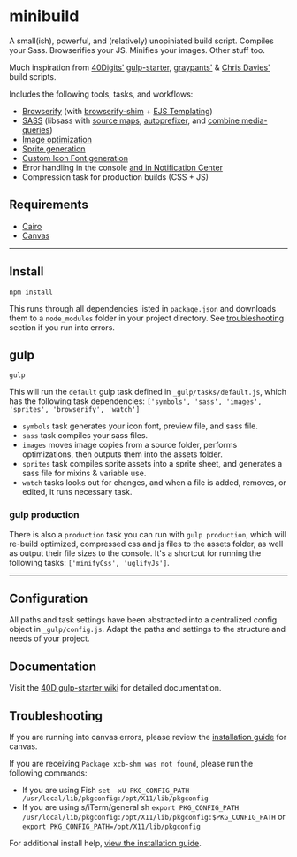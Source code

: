 # minibuild

A small(ish), powerful, and (relatively) unopiniated build script. Compiles your Sass. Browserifies your JS. Minifies your images. Other stuff too.

Much inspiration from [40Digits'](http://www.40digits.com/) [gulp-starter](https://github.com/40Digits/gulp-starter), [graypants'](https://github.com/greypants/gulp-starter) & [Chris Davies'](https://github.com/chrisdavies/gulp_starter_kit) build scripts.

Includes the following tools, tasks, and workflows:

- [Browserify](http://browserify.org/) (with [browserify-shim](https://github.com/thlorenz/browserify-shim) + [EJS Templating](https://github.com/unfold/browserify-ejs))
- [SASS](http://sass-lang.com/) (libsass with [source maps](https://github.com/sindresorhus/gulp-ruby-sass#sourcemap), [autoprefixer](https://github.com/sindresorhus/gulp-autoprefixer), and [combine media-queries](https://www.npmjs.com/package/gulp-combine-mq))
- [Image optimization](https://www.npmjs.com/package/gulp-imagemin)
- [Sprite generation](https://www.npmjs.com/package/css-sprite)
- [Custom Icon Font generation](https://www.npmjs.com/package/gulp-iconfont)
- Error handling in the console [and in Notification Center](https://github.com/mikaelbr/gulp-notify)
- Compression task for production builds (CSS + JS)

## Requirements

- [Cairo](https://github.com/Automattic/node-canvas/wiki/installation---osx)
- [Canvas](https://github.com/Automattic/node-canvas/wiki/installation---osx)

***

## Install
```
npm install
```
This runs through all dependencies listed in `package.json` and downloads them to a `node_modules` folder in your project directory. See [troubleshooting](https://github.com/40Digits/eta#troubleshooting) section if you run into errors.

## gulp

```
gulp
```

This will run the `default` gulp task defined in `_gulp/tasks/default.js`, which has the following task dependencies: `['symbols', 'sass', 'images', 'sprites', 'browserify', 'watch']`
- `symbols` task generates your icon font, preview file, and sass file.
- `sass` task compiles your sass files.
- `images` moves image copies from a source folder, performs optimizations, then outputs them into the assets folder.
- `sprites` task compiles sprite assets into a sprite sheet, and generates a sass file for mixins & variable use.
- `watch` tasks looks out for changes, and when a file is added, removes, or edited, it runs necessary task.

### gulp production

There is also a `production` task you can run with `gulp production`, which will re-build optimized, compressed css and js files to the assets folder, as well as output their file sizes to the console. It's a shortcut for running the following tasks: `['minifyCss', 'uglifyJs']`.

***
## Configuration
All paths and task settings have been abstracted into a centralized config object in `_gulp/config.js`. Adapt the paths and settings to the structure and needs of your project.

## Documentation
Visit the [40D gulp-starter wiki](https://github.com/40Digits/gulp-starter/wiki) for detailed documentation.

## Troubleshooting
If you are running into canvas errors, please review the [installation guide](https://github.com/Automattic/node-canvas/wiki/installation---osx) for canvas.

If you are receiving `Package xcb-shm was not found`, please run the following commands:
- If you are using Fish `set -xU PKG_CONFIG_PATH /usr/local/lib/pkgconfig:/opt/X11/lib/pkgconfig`
- If you are using s/iTerm/general sh `export PKG_CONFIG_PATH /usr/local/lib/pkgconfig:/opt/X11/lib/pkgconfig:$PKG_CONFIG_PATH` or `export PKG_CONFIG_PATH=/opt/X11/lib/pkgconfig`

For additional install help, [view the installation guide](https://github.com/Automattic/node-canvas/wiki/installation---osx).
